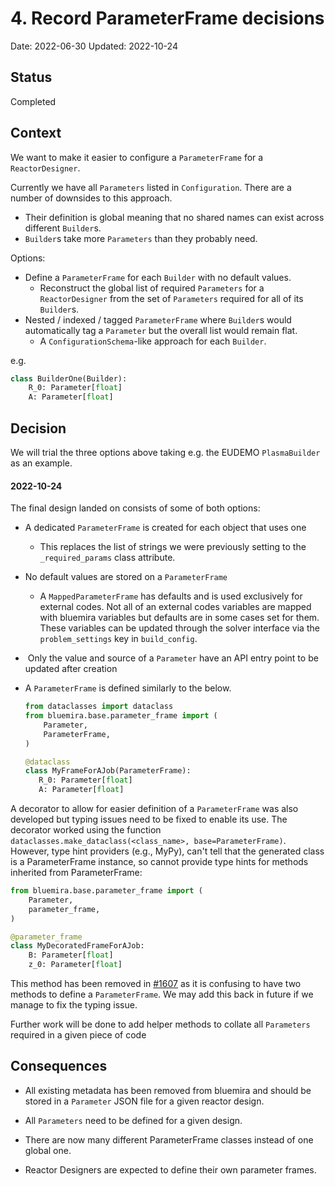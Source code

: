 # 4. Record ParameterFrame decisions

Date: 2022-06-30
Updated: 2022-10-24

## Status

Completed

## Context

We want to make it easier to configure a `ParameterFrame` for a `ReactorDesigner`.

Currently we have all `Parameters` listed in `Configuration`. There are a number of downsides to this approach.

* Their definition is global meaning that no shared names can exist across different `Builder`s.
* `Builder`s take more `Parameters` than they probably need.

Options:

* Define a `ParameterFrame` for each `Builder` with no default values.
  * Reconstruct the global list of required `Parameters` for a `ReactorDesigner` from
    the set of `Parameters` required for all of its `Builder`s.
* Nested / indexed / tagged `ParameterFrame` where `Builder`s would automatically tag
  a `Parameter` but the overall list would remain flat.
  * A `ConfigurationSchema`-like approach for each `Builder`.

e.g.

```python
class BuilderOne(Builder):
    R_0: Parameter[float]
    A: Parameter[float]
```

## Decision

We will trial the three options above  taking e.g. the EUDEMO `PlasmaBuilder` as an example.

#### 2022-10-24

The final design landed on consists of some of both options:

- A dedicated `ParameterFrame` is created for each object that uses one

  - This replaces the list of strings we were previously setting to the `_required_params` class attribute.

- No default values are stored on a `ParameterFrame`

  - A `MappedParameterFrame` has defaults and is used exclusively for external codes.
    Not all of an external codes variables are mapped with bluemira variables but defaults are in some cases set for them.
    These variables can be updated through the solver interface via the `problem_settings` key in `build_config`.

-  Only the value and source of a `Parameter` have an API entry point to be updated after creation

- A `ParameterFrame` is defined similarly to the below.

  ```python
  from dataclasses import dataclass
  from bluemira.base.parameter_frame import (
      Parameter,
      ParameterFrame,
  )

  @dataclass
  class MyFrameForAJob(ParameterFrame):
     R_0: Parameter[float]
     A: Parameter[float]

  ```

A decorator to allow for easier definition of a `ParameterFrame` was also developed but typing issues need to be fixed to enable its use.
The decorator worked using the function `dataclasses.make_dataclass(<class_name>, base=ParameterFrame)`.
However, type hint providers (e.g., MyPy), can't tell that the generated class is a ParameterFrame instance,
so cannot provide type hints for methods inherited from ParameterFrame:

  ```python
  from bluemira.base.parameter_frame import (
      Parameter,
      parameter_frame,
  )

  @parameter_frame
  class MyDecoratedFrameForAJob:
      B: Parameter[float]
      z_0: Parameter[float]
  ```

This method has been removed in
[#1607](https://github.com/Fusion-Power-Plant-Framework/bluemira/pull/1607)
as it is confusing to have two methods to define a `ParameterFrame`.
We may add this back in future if we manage to fix the typing issue.

Further work will be done to add helper methods to collate all `Parameters` required in a given piece of code

## Consequences

* All existing metadata has been removed from bluemira and should be stored in a `Parameter` JSON file for a given reactor design.

* All `Parameters` need to be defined for a given design.

* There are now many different ParameterFrame classes instead of one global one.

* Reactor Designers are expected to define their own parameter frames.
